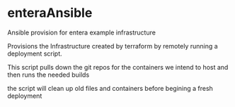 # enteraAnsible
Ansible provision for  entera example infrastructure

Provisions the Infrastructure created by terraform by remotely running a deployment script.

This script pulls down the git repos for the containers we intend to host and then runs the needed builds 

the script will clean up old files and containers before begining a fresh deployment
